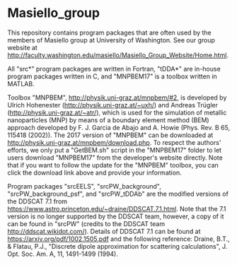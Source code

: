 # Masiello_group
This repository contains program packages that are often used by the members of Masiello group at University of Washington. See our group website at http://faculty.washington.edu/masiello/Masiello_Group_Website/Home.html. 

All "src*" program packages are written in Fortran, "tDDA*" are in-house program packages written in C, and "MNPBEM17" is a toolbox 
written in MATLAB.

Toolbox "MNPBEM", http://physik.uni-graz.at/mnpbem/#2, is developed by Ulrich Hohenester (http://physik.uni-graz.at/~uxh/) and Andreas Trügler (http://physik.uni-graz.at/~atr/), which is used for the simulation of metallic nanoparticles (MNP) by means of a boundary element method (BEM) approach developed by F. J. Garcia de Abajo and A. Howie (Phys. Rev. B 65, 115418 (2002)). The 2017 version of "MNPBEM" can be downloaded at http://physik.uni-graz.at/mnpbem/download.php. To respect the authors' efforts, we only put a "GetBEM.sh" script in the "MNPBEM17" folder to let users download "MNPBEM17" from the developer's website directly. Note that if you want to follow the update for the "MNPBEM" toolbox, you can click the download link above and provide your information.

Program packages "srcEELS", "srcPW_background", "srcPW_background_psf", and "srcPW_tDDAb" are the modified versions of the DDSCAT 7.1 from https://www.astro.princeton.edu/~draine/DDSCAT.7.1.html. Note that the 7.1 version is no longer supported by the DDSCAT team, however, a copy of it can be found in "srcPW" (credits to the DDSCAT team http://ddscat.wikidot.com/). Details of DDSCAT 7.1 can be found at https://arxiv.org/pdf/1002.1505.pdf and the following reference: Draine, B.T., & Flatau, P.J., "Discrete dipole approximation for scattering calculations", J. Opt. Soc. Am. A, 11, 1491-1499 (1994). 
